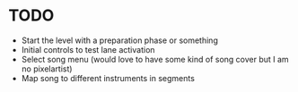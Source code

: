 
# TODO

* Start the level with a preparation phase or something
* Initial controls to test lane activation
* Select song menu (would love to have some kind of song cover but I am no pixelartist)
* Map song to different instruments in segments